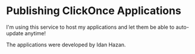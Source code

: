 # Publishing ClickOnce Applications

I'm using this service to host my applications and let them be able to auto-update anytime!

The applications were developed by Idan Hazan.
